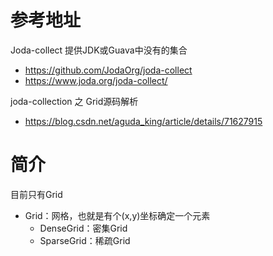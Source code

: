 # 参考地址
Joda-collect 提供JDK或Guava中没有的集合
- https://github.com/JodaOrg/joda-collect
- https://www.joda.org/joda-collect/

joda-collection 之 Grid源码解析
- https://blog.csdn.net/aguda_king/article/details/71627915

# 简介
目前只有Grid
- Grid：网格，也就是有个(x,y)坐标确定一个元素
    - DenseGrid：密集Grid
    - SparseGrid：稀疏Grid